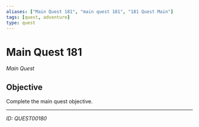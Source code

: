 ```yaml
---
aliases: ["Main Quest 181", "main quest 181", "181 Quest Main"]
tags: [quest, adventure]
type: quest
---
```


# Main Quest 181

*Main Quest*

## Objective
Complete the main quest objective.

---
*ID: QUEST00180*